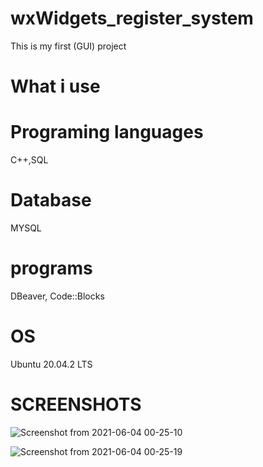 # wxWidgets_register_system
This is my first (GUI) project
# What i use

# Programing languages
  C++,SQL
  
#	Database
  MYSQL
  
# programs
  DBeaver, Code::Blocks
  
# OS
  Ubuntu 20.04.2 LTS

# SCREENSHOTS

![Screenshot from 2021-06-04 00-25-10](https://user-images.githubusercontent.com/40718112/120719930-6eb9af00-c4cb-11eb-8097-6c0db80fd944.png)



![Screenshot from 2021-06-04 00-25-19](https://user-images.githubusercontent.com/40718112/120719937-724d3600-c4cb-11eb-80b8-bf6ea8a8df1e.png)
